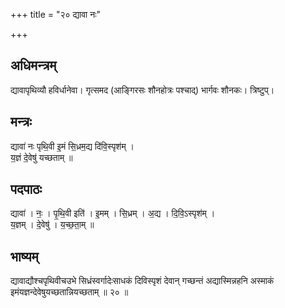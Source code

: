 +++
title = "२० द्यावा नः"

+++
## अधिमन्त्रम्
द्यावापृथिव्यौ हविर्धानेवा। गृत्समद (आङ्गिरसः शौनहोत्रः पश्चाद्) भार्गवः शौनकः। त्रिष्टुप्।

## मन्त्रः
द्यावा॑ नः पृथि॒वी इ॒मं सि॒ध्रम॒द्य दि॑वि॒स्पृश॑म् ।  
य॒ज्ञं दे॒वेषु॑ यच्छताम् ॥

## पदपाठः
द्यावा॑ । नः॒ । पृ॒थि॒वी इति॑ । इ॒मम् । सि॒ध्रम् । अ॒द्य । दि॒वि॒ऽस्पृश॑म् ।  
य॒ज्ञम् । दे॒वेषु॑ । य॒च्छ॒ता॒म् ॥

## भाष्यम्
द्यावाद्यौश्चपृथिवीचउभे सिध्रंस्वर्गादेःसाधकं दिविस्पृशं देवान् गच्छन्तं अद्यास्मिन्नहनि अस्माकं इमंयज्ञन्देवेषुयच्छतान्नियच्छताम् ॥ २० ॥